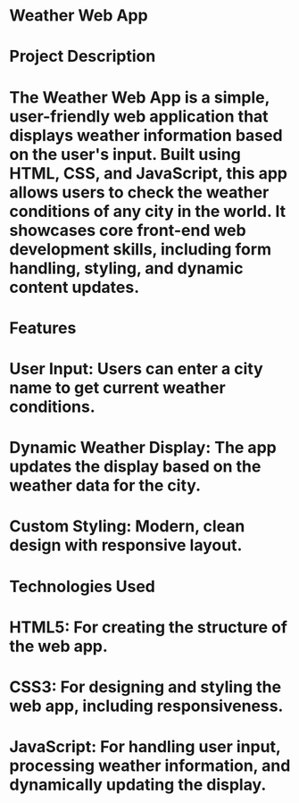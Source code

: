 # Weather Web App
# Project Description
# The Weather Web App is a simple, user-friendly web application that displays weather information based on the user's input. Built using HTML, CSS, and JavaScript, this app allows users to check the weather conditions of any city in the world. It showcases core front-end web development skills, including form handling, styling, and dynamic content updates.

# Features
# User Input: Users can enter a city name to get current weather conditions.
# Dynamic Weather Display: The app updates the display based on the weather data for the city.
# Custom Styling: Modern, clean design with responsive layout.
# Technologies Used
# HTML5: For creating the structure of the web app.
# CSS3: For designing and styling the web app, including responsiveness.
# JavaScript: For handling user input, processing weather information, and dynamically updating the display.
